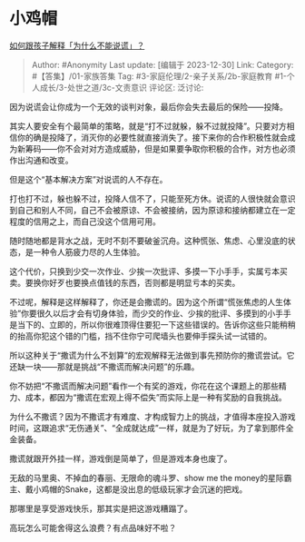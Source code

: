 # 小鸡帽
[如何跟孩子解释「为什么不能说谎」？](https://www.zhihu.com/question/487505792/answer/3343414140)

> Author: #Anonymity
> Last update: [编辑于 2023-12-30]
> Link:
> Category: #【答集】/01-家族答集 
> Tag: #3-家庭伦理/2-亲子关系/2b-家庭教育 #1-个人成长/3-处世之道/3c-文责意识 
> 评论区:
> 泛讨论: 

因为说谎会让你成为一个无效的谈判对象，最后你会失去最后的保险——投降。

其实人要安全有个最简单的策略，就是“打不过就躲，躲不过就投降”。只要对方相信你的确是投降了，消灭你的必要性就直接消失了。接下来你的合作积极性就会成为新筹码——你不会对对方造成威胁，但是如果要争取你积极的合作，对方也必须作出沟通和改变。

但是这个“基本解决方案”对说谎的人不存在。

打也打不过，躲也躲不过，投降人信不了，只能至死方休。说谎的人很快就会意识到自己和别人不同，自己不会被原谅、不会被接纳，因为原谅和接纳都建立在一定程度的信用之上，而自己没这个信用可用。

随时随地都是背水之战，无时不刻不要破釜沉舟。这种慌张、焦虑、心里没底的状态，是一种令人筋疲力尽的人生体验。

这个代价，只换到少交一次作业、少挨一次批评、多摸一下小手手，实属亏本买卖。要换你好歹也要换点值钱的东西，否则都是明显亏本的买卖。

不过呢，解释是这样解释了，你还是会撒谎的。因为这个所谓“慌张焦虑的人生体验”你要很久以后才会有切身体验，而少交的作业、少挨的批评、多摸到的小手手是当下的、立即的，所以你很难顶得住要犯一下这些错误的。告诉你这些只能稍稍的抬高你犯这个错的门槛，挡不住你宁可爬墙头也要伸手探头试一试错的。

所以这种关于“撒谎为什么不划算”的宏观解释无法做到事先预防你的撒谎尝试。它还缺一块——那就是挑战“不撒谎而解决问题”的乐趣。

你不妨把“不撒谎而解决问题”看作一个有奖的游戏，你花在这个课题上的那些精力、成本，都因为“撒谎在宏观上得不偿失”而实际上是一种有奖励的自我挑战。

为什么不撒谎？因为不撒谎才有难度、才构成智力上的挑战，才值得本座投入游戏时间，这跟追求“无伤通关”、“全成就达成”一样，就是为了好玩，为了拿到那件全金装备。

撒谎就跟开外挂一样，游戏倒是简单了，但是游戏本身也废了。

无敌的马里奥、不掉血的春丽、无限命的魂斗罗、show me the money的星际霸主、戴小鸡帽的Snake，这都是没出息的低级玩家才会沉迷的把戏。

那哪里是享受游戏快乐，那其实是把这游戏糟蹋了。

高玩怎么可能舍得这么浪费？有点品味好不啦？

